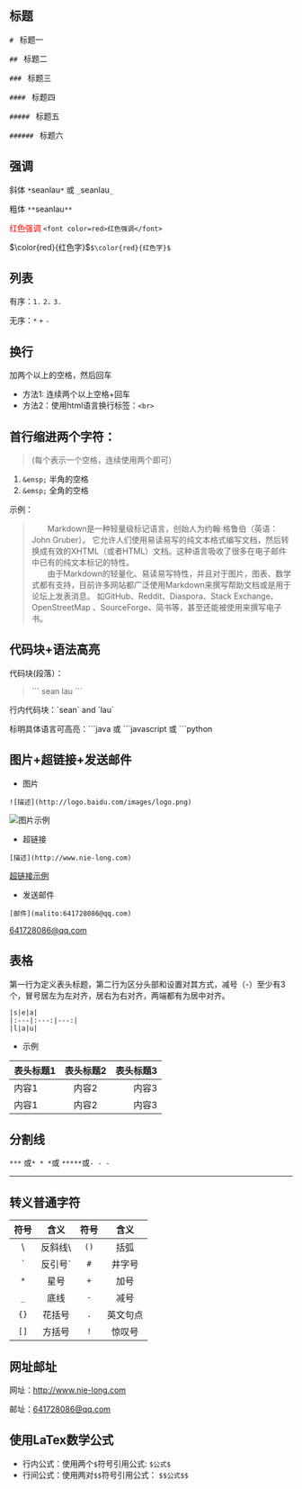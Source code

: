 ## 标题
`# ` 标题一

`## ` 标题二

`### ` 标题三

`#### ` 标题四

`##### ` 标题五

`###### ` 标题六

## 强调
斜体 `*`seanlau`*` 或 `_`seanlau`_`

粗体 `**`seanlau`**`

<font color=red>红色强调</font> `<font color=red>红色强调</font>`

$\color{red}{红色字}$`$\color{red}{红色字}$`

## 列表
有序：`1.` `2.` `3.`

无序：`*` `+` `-`

## 换行

加两个以上的空格，然后回车

* 方法1: 连续两个以上空格+回车
* 方法2：使用html语言换行标签：`<br>`

## 首行缩进两个字符：

> (每个表示一个空格，连续使用两个即可）

1. `&ensp;` 半角的空格
2. `&emsp;` 全角的空格

示例：
> &emsp;&emsp;Markdown是一种轻量级标记语言，创始人为约翰·格鲁伯（英语：John Gruber）。 它允许人们使用易读易写的纯文本格式编写文档，然后转换成有效的XHTML（或者HTML）文档。这种语言吸收了很多在电子邮件中已有的纯文本标记的特性。<br>
&emsp;&emsp;由于Markdown的轻量化、易读易写特性，并且对于图片，图表、数学式都有支持，目前许多网站都广泛使用Markdown来撰写帮助文档或是用于论坛上发表消息。 如GitHub、Reddit、Diaspora、Stack Exchange、OpenStreetMap 、SourceForge、简书等，甚至还能被使用来撰写电子书。

## 代码块+语法高亮
代码块(段落）：
> &#96;&#96;&#96;
sean
lau
&#96;&#96;&#96;

行内代码块：&#96;sean&#96; and &#96;lau&#96;

标明具体语言可高亮：&#96;&#96;&#96;java 或 &#96;&#96;&#96;javascript 或 &#96;&#96;&#96;python


## 图片+超链接+发送邮件
+ 图片
```shell
![描述](http://logo.baidu.com/images/logo.png)
```
![图片示例](https://note.youdao.com/yws/api/image/normal/1564388180753?userId=weixinobU7VjsqhbCf5P0Y3rfUnnQUH_BA)

+ 超链接

```shell
[描述](http://www.nie-long.com)
```
[超链接示例](http://www.nie-long.com)

+ 发送邮件
```shell
[邮件](malito:641728086@qq.com)
```
[641728086@qq.com](malito:641728086@qq.com)

## 表格
第一行为定义表头标题，第二行为区分头部和设置对其方式，减号（-）至少有3个，冒号居左为左对齐，居右为右对齐，两端都有为居中对齐。
```shell
|s|e|a|
|:---|:---:|---:|
|l|a|u|
```
* 示例

|表头标题1|表头标题2|表头标题3|
|:---|:---:|---:|
|内容1|内容2|内容3|
|内容1|内容2|内容3|

## 分割线

`***` 或`* * *`或 `*****`或`- - -`
- - -

## 转义普通字符
|符号|含义|符号|含义|
|:---:|:---:|:---:|:---:|
|\ |反斜线&#92;|`()`|括弧|
|&#96;|反引号&#96;|`#`|井字号|
|`*`|星号|`+`|加号|
|`_`|底线|`-`|减号|
|`{}`|花括号|`.`|英文句点|
|`[]`|方括号|`!`|惊叹号|

## 网址邮址

网址：<http://www.nie-long.com>

邮址：<641728086@qq.com>

## 使用LaTex数学公式

* 行内公式：使用两个`$`符号引用公式: `$公式$`
* 行间公式：使用两对`$$`符号引用公式： `$$公式$$`